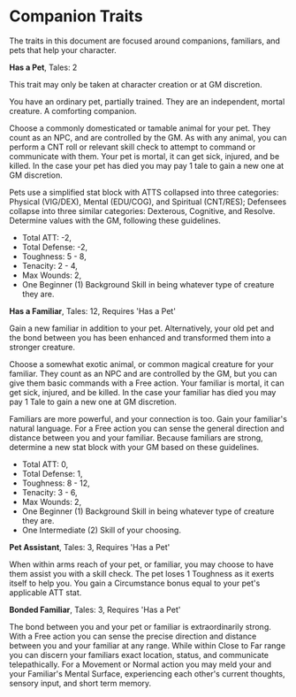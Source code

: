 # Companion Traits

The traits in this document are focused around companions, familiars, and pets
that help your character.

**Has a Pet**, Tales: 2

This trait may only be taken at character creation or at GM discretion.

You have an ordinary pet, partially trained. They are an independent, mortal
creature. A comforting companion.

Choose a commonly domesticated or tamable animal for your pet. They count as an
NPC, and are controlled by the GM. As with any animal, you can perform a CNT
roll or relevant skill check to attempt to command or communicate with them.
Your pet is mortal, it can get sick, injured, and be killed. In the case your
pet has died you may pay 1 tale to gain a new one at GM discretion.

Pets use a simplified stat block with ATTS collapsed into three categories:
Physical (VIG/DEX), Mental (EDU/COG), and Spiritual (CNT/RES); Defensees
collapse into three similar categories: Dexterous, Cognitive, and Resolve.
Determine values with the GM, following these guidelines.
- Total ATT: -2,
- Total Defense: -2,
- Toughness: 5 - 8,
- Tenacity: 2 - 4,
- Max Wounds: 2,
- One Beginner (1) Background Skill in being whatever type of creature they are.

**Has a Familiar**, Tales: 12, Requires 'Has a Pet'

Gain a new familiar in addition to your pet. Alternatively, your old pet and
the bond between you has been enhanced and transformed them into a stronger
creature.

Choose a somewhat exotic animal, or common magical creature for your familiar.
They count as an NPC and are controlled by the GM, but you can give them basic
commands with a Free action. Your familiar is mortal, it can get sick, injured,
and be killed. In the case your familiar has died you may pay 1 Tale to gain a
new one at GM discretion.

Familiars are more powerful, and your connection is too. Gain your familiar's
natural language. For a Free action you can sense the general direction and
distance between you and your familiar. Because familiars are strong, determine
a new stat block with your GM based on these guidelines.
- Total ATT: 0,
- Total Defense: 1,
- Toughness: 8 - 12,
- Tenacity: 3 - 6,
- Max Wounds: 2,
- One Beginner (1) Background Skill in being whatever type of creature they are.
- One Intermediate (2) Skill of your choosing.

**Pet Assistant**, Tales: 3, Requires 'Has a Pet'

When within arms reach of your pet, or familiar, you may choose to have them
assist you with a skill check. The pet loses 1 Toughness as it exerts itself to
help you. You gain a Circumstance bonus equal to your pet's applicable ATT stat.

**Bonded Familiar**, Tales: 3, Requires 'Has a Pet'

The bond between you and your pet or familiar is extraordinarily strong. With a
Free action you can sense the precise direction and distance between you and
your familiar at any range. While within Close to Far range you can discern your
familiars exact location, status, and communicate telepathically. For a Movement
or Normal action you may meld your and your Familiar's Mental Surface,
experiencing each other's current thoughts, sensory input, and short term
memory.
